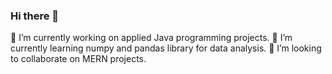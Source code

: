 ### Hi there 👋 
 🔭 I’m currently working on applied Java programming projects.
  🌱 I’m currently learning numpy and pandas library for data analysis.
  👯 I’m looking to collaborate on MERN projects.

<!--
**RubenCulebro/RubenCulebro** is a ✨ _special_ ✨ repository because its `README.md` (this file) appears on your GitHub profile.

Here are some ideas to get you started:

- 🔭 I’m currently working on ...
- 🌱 I’m currently learning ...
- 👯 I’m looking to collaborate on ...
- 🤔 I’m looking for help with ...
- 💬 Ask me about ...
- 📫 How to reach me: ...
- 😄 Pronouns: ...
- ⚡ Fun fact: ...
-->
